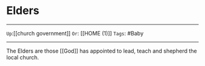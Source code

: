 # Elders

---

`Up`:[[church government]] `Or`: [[HOME (1)]] `Tags`: #Baby

---

The Elders are those [[God]] has appointed to lead, teach and shepherd the local church.
